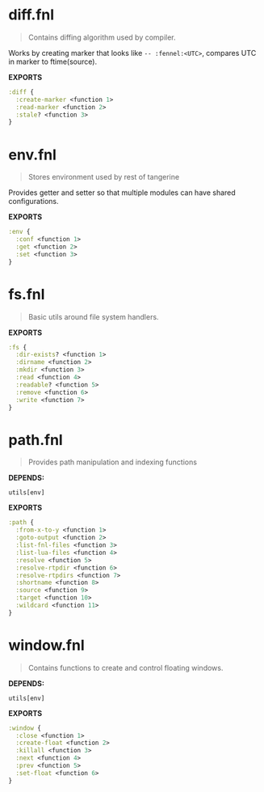 # diff.fnl
> Contains diffing algorithm used by compiler.

Works by creating marker that looks like `-- :fennel:<UTC>`,
compares UTC in marker to ftime(source).

**EXPORTS**
```clojure
:diff {
  :create-marker <function 1>
  :read-marker <function 2>
  :stale? <function 3>
}
```

# env.fnl
> Stores environment used by rest of tangerine

Provides getter and setter so that multiple modules can have shared configurations.

**EXPORTS**
```clojure
:env {
  :conf <function 1>
  :get <function 2>
  :set <function 3>
}
```

# fs.fnl
> Basic utils around file system handlers.

**EXPORTS**
```clojure
:fs {
  :dir-exists? <function 1>
  :dirname <function 2>
  :mkdir <function 3>
  :read <function 4>
  :readable? <function 5>
  :remove <function 6>
  :write <function 7>
}
```

# path.fnl
> Provides path manipulation and indexing functions

**DEPENDS:**
```
utils[env]
```

**EXPORTS**
```clojure
:path {
  :from-x-to-y <function 1>
  :goto-output <function 2>
  :list-fnl-files <function 3>
  :list-lua-files <function 4>
  :resolve <function 5>
  :resolve-rtpdir <function 6>
  :resolve-rtpdirs <function 7>
  :shortname <function 8>
  :source <function 9>
  :target <function 10>
  :wildcard <function 11>
}
```

# window.fnl
> Contains functions to create and control floating windows.

**DEPENDS:**
```
utils[env]
```

**EXPORTS**
```clojure
:window {
  :close <function 1>
  :create-float <function 2>
  :killall <function 3>
  :next <function 4>
  :prev <function 5>
  :set-float <function 6>
}
```

